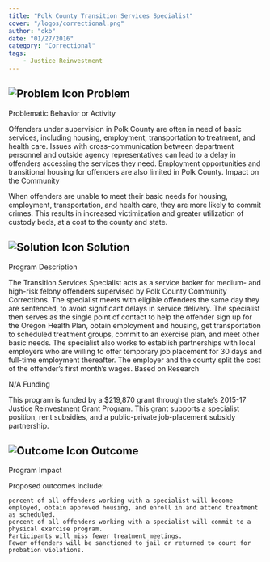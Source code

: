 ```yaml
---
title: "Polk County Transition Services Specialist"
cover: "/logos/correctional.png"
author: "okb"
date: "01/27/2016"
category: "Correctional"
tags:
    - Justice Reinvestment
---
```



## ![Problem Icon](https://github.com/google/material-design-icons/raw/master/alert/1x_web/ic_error_outline_black_48dp.png "Problem") Problem

Problematic Behavior or Activity

Offenders under supervision in Polk County are often in need of basic services, including housing, employment, transportation to treatment, and health care. Issues with cross-communication between department personnel and outside agency representatives can lead to a delay in offenders accessing the services they need. Employment opportunities and transitional housing for offenders are also limited in Polk County.
Impact on the Community

When offenders are unable to meet their basic needs for housing, employment, transportation, and health care, they are more likely to commit crimes. This results in increased victimization and greater utilization of custody beds, at a cost to the county and state.

## ![Solution Icon](https://github.com/google/material-design-icons/raw/master/action/1x_web/ic_lightbulb_outline_black_48dp.png "Solution") Solution

Program Description

The Transition Services Specialist acts as a service broker for medium- and high-risk felony offenders supervised by Polk County Community Corrections. The specialist meets with eligible offenders the same day they are sentenced, to avoid significant delays in service delivery. The specialist then serves as the single point of contact to help the offender sign up for the Oregon Health Plan, obtain employment and housing, get transportation to scheduled treatment groups, commit to an exercise plan, and meet other basic needs.
The specialist also works to establish partnerships with local employers who are willing to offer temporary job placement for 30 days and full-time employment thereafter. The employer and the county split the cost of the offender’s first month’s wages.
Based on Research

N/A
Funding

This program is funded by a $219,870 grant through the state’s 2015-17 Justice Reinvestment Grant Program. This grant supports a specialist position, rent subsidies, and a public-private job-placement subsidy partnership.

## ![Outcome Icon](https://github.com/google/material-design-icons/raw/master/action/1x_web/ic_view_list_black_48dp.png "Outcome") Outcome

Program Impact

Proposed outcomes include:

    percent of all offenders working with a specialist will become employed, obtain approved housing, and enroll in and attend treatment as scheduled.
    percent of all offenders working with a specialist will commit to a physical exercise program.
    Participants will miss fewer treatment meetings.
    Fewer offenders will be sanctioned to jail or returned to court for probation violations.


